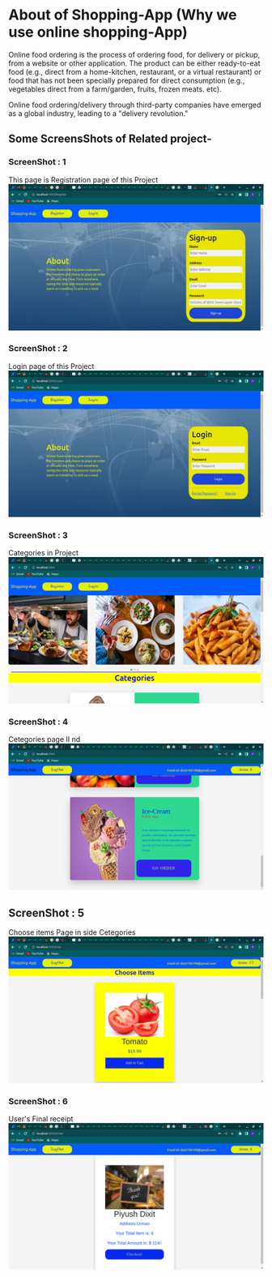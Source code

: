 # About of Shopping-App (Why we use online shopping-App)

Online food ordering is the process of ordering food, for delivery or pickup, from a website or other application. The product can be either ready-to-eat food (e.g., direct from a home-kitchen, restaurant, or a virtual restaurant) or food that has not been specially prepared for direct consumption (e.g., vegetables direct from a farm/garden, fruits, frozen meats. etc).

Online food ordering/delivery through third-party companies have emerged as a global industry, leading to a "delivery revolution."



## Some ScreensShots of Related project-

### ScreenShot : 1
This page is Registration page of this Project
<img src="https://github.com/piyush-dixit/Shopping-App/blob/master/Screenshot%20from%202023-03-17%2014-50-02.png">

### ScreenShot : 2

 Login page of this Project
<img src="https://github.com/piyush-dixit/Shopping-App/blob/master/Screenshot%20from%202023-03-17%2014-49-55.png">


### ScreenShot : 3

Categories in Project
<img src="https://github.com/piyush-dixit/Shopping-App/blob/master/Screenshot%20from%202023-03-17%2014-49-37.png">


### ScreenShot : 4

Cetegories page II nd
<img src="https://github.com/piyush-dixit/Shopping-App/blob/master/Screenshot%20from%202023-03-17%2014-54-44.png">



## ScreenShot : 5

Choose items Page in side Cetegories
<img src="https://github.com/piyush-dixit/Shopping-App/blob/master/Screenshot%20from%202023-03-17%2014-52-17.png">


### ScreenShot : 6

User's Final receipt 
<img src="https://github.com/piyush-dixit/Shopping-App/blob/master/Screenshot%20from%202023-03-17%2014-55-04.png">
